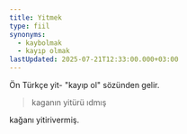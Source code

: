 ```yaml
---
title: Yitmek
type: fiil
synonyms:
  - kaybolmak
  - kayıp olmak
lastUpdated: 2025-07-21T12:33:00.000+03:00
---
```

Ön Türkçe yit- "kayıp ol" sözünden gelir.

> kaganın yitürü ıdmış

kağanı yitirivermiş.
